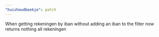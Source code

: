 ```yaml
---
"huishoudboekje": patch
---
```


When getting rekeningen by iban without adding an iban to the filter now returns nothing all rekeningen
